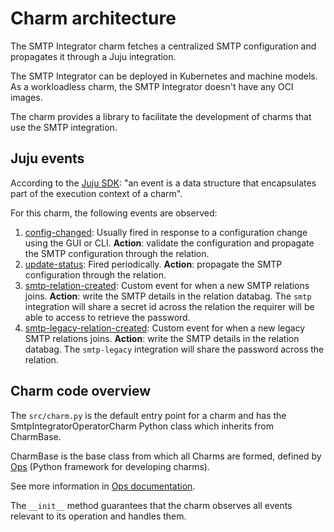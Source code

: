# Charm architecture

The SMTP Integrator charm fetches a centralized SMTP configuration and propagates it through a Juju integration.

The SMTP Integrator can be deployed in Kubernetes and machine models.
As a workloadless charm, the SMTP Integrator doesn't have any OCI images.

The charm provides a library to facilitate the development of charms that use the SMTP integration.

## Juju events

According to the [Juju SDK](https://canonical-juju.readthedocs-hosted.com/en/latest/user/reference/hook/): "an event is a data structure that encapsulates part of the execution context of a charm".

For this charm, the following events are observed:

1. [config-changed](https://canonical-juju.readthedocs-hosted.com/en/latest/user/reference/hook/#config-changed): Usually fired in response to a configuration change using the GUI or CLI. **Action**: validate the configuration and propagate the SMTP configuration through the relation.
2. [update-status](https://canonical-juju.readthedocs-hosted.com/en/latest/user/reference/hook/#update-status): Fired periodically. **Action**: propagate the SMTP configuration through the relation.
3. [smtp-relation-created](https://canonical-juju.readthedocs-hosted.com/en/latest/user/reference/hook/#endpoint-relation-created): Custom event for when a new SMTP relations joins. **Action**: write the SMTP details in the relation databag. The `smtp` integration will share a secret id across the relation the requirer will be able to access to retrieve the password.
4. [smtp-legacy-relation-created](https://canonical-juju.readthedocs-hosted.com/en/latest/user/reference/hook/#endpoint-relation-created): Custom event for when a new legacy SMTP relations joins. **Action**: write the SMTP details in the relation databag. The `smtp-legacy` integration will share the password across the relation.

## Charm code overview

The `src/charm.py` is the default entry point for a charm and has the SmtpIntegratorOperatorCharm Python class which inherits from CharmBase.

CharmBase is the base class from which all Charms are formed, defined by [Ops](https://ops.readthedocs.io/en/latest/) (Python framework for developing charms).

See more information in [Ops documentation](https://juju.is/docs/sdk/ops).

The `__init__` method guarantees that the charm observes all events relevant to its operation and handles them.